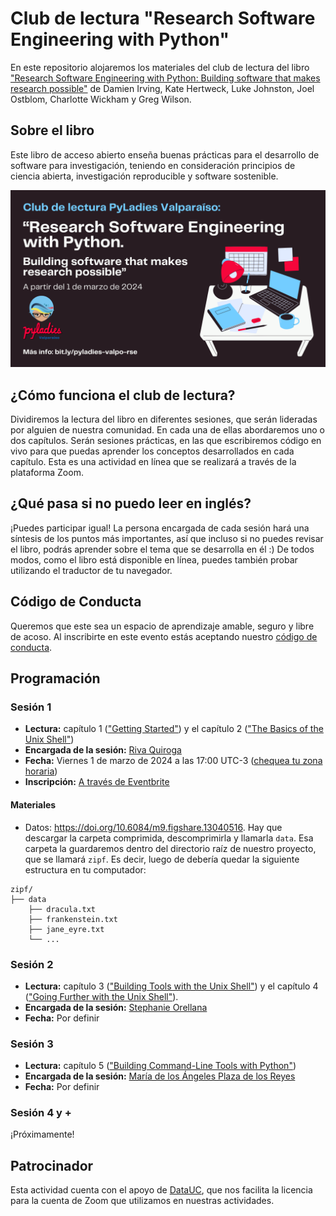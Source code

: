 # Club de lectura "Research Software Engineering with Python" 

En este repositorio alojaremos los materiales del club de lectura del libro ["Research Software Engineering with Python: Building software that makes research possible"](https://merely-useful.tech/py-rse/) de Damien Irving, Kate Hertweck, Luke Johnston, Joel Ostblom, Charlotte Wickham y Greg Wilson. 

## Sobre el libro

Este libro de acceso abierto enseña buenas prácticas para el desarrollo de software para investigación, teniendo en consideración principios de ciencia abierta, investigación reproducible y software sostenible.

![](img/imagen-difusion-general.png)

## ¿Cómo funciona el club de lectura?

Dividiremos la lectura del libro en diferentes sesiones, que serán lideradas por alguien de nuestra comunidad. En cada una de ellas abordaremos uno o dos capítulos. Serán sesiones prácticas, en las que escribiremos código en vivo para que puedas aprender los conceptos desarrollados en cada capítulo. Esta es una actividad en línea que se realizará a través de la plataforma Zoom. 

## ¿Qué pasa si no puedo leer en inglés?
¡Puedes participar igual! La persona encargada de cada sesión hará una síntesis de los puntos más importantes, así que incluso si no puedes revisar el libro, podrás aprender sobre el tema que se desarrolla en él :)
De todos modos, como el libro está disponible en línea, puedes también probar utilizando el traductor de tu navegador. 

## Código de Conducta

Queremos que este sea un espacio de aprendizaje amable, seguro y libre de acoso. Al inscribirte en este evento estás aceptando nuestro [código de conducta](https://pyladies.com/CodeOfConduct/).

## Programación

### Sesión 1
- **Lectura:** capítulo 1 (["Getting Started"](https://merely-useful.tech/py-rse/getting-started.html)) y el capítulo 2 (["The Basics of the Unix Shell"](https://merely-useful.tech/py-rse/bash-basics.html))
- **Encargada de la sesión:** [Riva Quiroga](https://rivaquiroga.cl/)
- **Fecha:** Viernes 1 de marzo de 2024 a las 17:00 UTC-3 ([chequea tu zona horaria](https://everytimezone.com/s/416432ce))
- **Inscripción:** [A través de Eventbrite](https://www.eventbrite.com/e/club-de-lectura-research-software-engineering-with-python-sesion-1-tickets-799048825547)

#### Materiales

- Datos: <https://doi.org/10.6084/m9.figshare.13040516>. Hay que descargar la carpeta comprimida, descomprimirla y llamarla `data`. Esa carpeta la guardaremos dentro del directorio raíz de nuestro proyecto, que se llamará `zipf`. Es decir, luego de debería quedar la siguiente estructura en tu computador:
```
zipf/
├── data
    ├── dracula.txt
    ├── frankenstein.txt
    ├── jane_eyre.txt
    └── ...
```

### Sesión 2

- **Lectura:** capítulo 3 (["Building Tools with the Unix Shell"](https://merely-useful.tech/py-rse/bash-tools.html)) y el capítulo 4 (["Going Further with the Unix Shell"](https://merely-useful.tech/py-rse/bash-advanced.html)).
- **Encargada de la sesión:** [Stephanie Orellana](https://sporella.xyz/)
- **Fecha:** Por definir

### Sesión 3

- **Lectura:** capítulo 5 (["Building Command-Line Tools with Python"](https://merely-useful.tech/py-rse/scripting.html))
- **Encargada de la sesión:** [María de los Ángeles Plaza de los Reyes](https://www.linkedin.com/in/mplazadelosreyes/)
- **Fecha:** Por definir


### Sesión 4 y +
¡Próximamente!

## Patrocinador

Esta actividad cuenta con el apoyo de [DataUC](https://datascience.uc.cl/), que nos facilita la licencia para la cuenta de Zoom que utilizamos en nuestras actividades.
